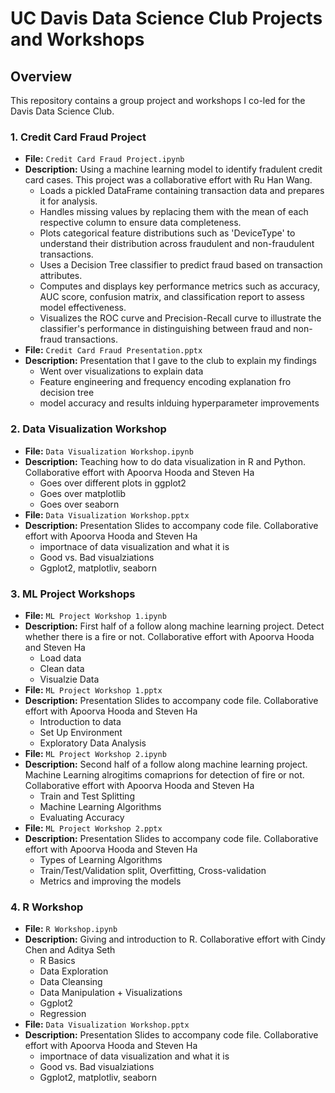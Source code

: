 # UC Davis Data Science Club Projects and Workshops

## Overview
This repository contains a group project and workshops I co-led for the Davis Data Science Club.

### 1. Credit Card Fraud Project
- **File:** `Credit Card Fraud Project.ipynb`
- **Description:** Using a machine learning model to identify fradulent credit card cases. This project was a collaborative effort with Ru Han Wang.
  - Loads a pickled DataFrame containing transaction data and prepares it for analysis.
  - Handles missing values by replacing them with the mean of each respective column to ensure data completeness.
  - Plots categorical feature distributions such as 'DeviceType' to understand their distribution across fraudulent and non-fraudulent transactions.
  - Uses a Decision Tree classifier to predict fraud based on transaction attributes.
  - Computes and displays key performance metrics such as accuracy, AUC score, confusion matrix, and classification report to assess model effectiveness.
  - Visualizes the ROC curve and Precision-Recall curve to illustrate the classifier's performance in distinguishing between fraud and non-fraud transactions.
- **File:** `Credit Card Fraud Presentation.pptx`
- **Description:** Presentation that I gave to the club to explain my findings
  - Went over visualizations to explain data
  - Feature engineering and frequency encoding explanation fro decision tree
  - model accuracy and results inlduing hyperparameter improvements

### 2. Data Visualization Workshop
- **File:** `Data Visualization Workshop.ipynb`
- **Description:** Teaching how to do data visualization in R and Python. Collaborative effort with Apoorva Hooda and Steven Ha
  - Goes over different plots in ggplot2
  - Goes over matplotlib
  - Goes over seaborn
- **File:** `Data Visualization Workshop.pptx`
- **Description:** Presentation Slides to accompany code file. Collaborative effort with Apoorva Hooda and Steven Ha
  - importnace of data visualization and what it is
  - Good vs. Bad visualziations
  - Ggplot2, matplotliv, seaborn

### 3. ML Project Workshops
- **File:** `ML Project Workshop 1.ipynb`
- **Description:** First half of a follow along machine learning project. Detect whether there is a fire or not. Collaborative effort with Apoorva Hooda and Steven Ha
  - Load data
  - Clean data
  - Visualzie Data
- **File:** `ML Project Workshop 1.pptx`
- **Description:** Presentation Slides to accompany code file. Collaborative effort with Apoorva Hooda and Steven Ha
  - Introduction to data
  - Set Up Environment
  - Exploratory Data Analysis
- **File:** `ML Project Workshop 2.ipynb`
- **Description:** Second half of a follow along machine learning project. Machine Learning alrogitims comaprions for detection of fire or not. Collaborative effort with Apoorva Hooda and Steven Ha
  - Train and Test Splitting
  - Machine Learning Algorithms
  - Evaluating Accuracy
- **File:** `ML Project Workshop 2.pptx`
- **Description:** Presentation Slides to accompany code file. Collaborative effort with Apoorva Hooda and Steven Ha
  - Types of Learning Algorithms
  - Train/Test/Validation split, Overfitting, Cross-validation
  - Metrics and improving the models

### 4. R Workshop
- **File:** `R Workshop.ipynb`
- **Description:** Giving and introduction to R. Collaborative effort with Cindy Chen and Aditya Seth
  - R Basics
  - Data Exploration
  - Data Cleansing
  - Data Manipulation + Visualizations
  - Ggplot2
  - Regression
- **File:** `Data Visualization Workshop.pptx`
- **Description:** Presentation Slides to accompany code file. Collaborative effort with Apoorva Hooda and Steven Ha
  - importnace of data visualization and what it is
  - Good vs. Bad visualziations
  - Ggplot2, matplotliv, seaborn




  





